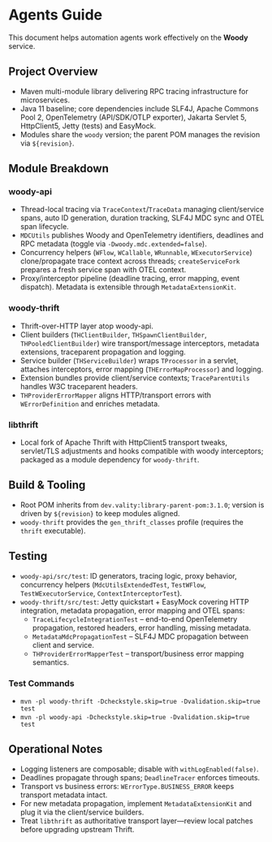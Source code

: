 # Agents Guide

This document helps automation agents work effectively on the **Woody** service.

## Project Overview

- Maven multi-module library delivering RPC tracing infrastructure for
  microservices.
- Java 11 baseline; core dependencies include SLF4J, Apache Commons Pool 2,
  OpenTelemetry (API/SDK/OTLP exporter), Jakarta Servlet 5, HttpClient5, Jetty
  (tests) and EasyMock.
- Modules share the `woody` version; the parent POM manages the revision via
  `${revision}`.

## Module Breakdown

### woody-api

- Thread-local tracing via `TraceContext`/`TraceData` managing client/service
  spans, auto ID generation, duration tracking, SLF4J MDC sync and OTEL span
  lifecycle.
- `MDCUtils` publishes Woody and OpenTelemetry identifiers, deadlines and RPC
  metadata (toggle via `-Dwoody.mdc.extended=false`).
- Concurrency helpers (`WFlow`, `WCallable`, `WRunnable`, `WExecutorService`)
  clone/propagate trace context across threads; `createServiceFork` prepares a
  fresh service span with OTEL context.
- Proxy/interceptor pipeline (deadline tracing, error mapping, event
  dispatch). Metadata is extensible through `MetadataExtensionKit`.

### woody-thrift

- Thrift-over-HTTP layer atop woody-api.
- Client builders (`THClientBuilder`, `THSpawnClientBuilder`,
  `THPooledClientBuilder`) wire transport/message interceptors, metadata
  extensions, traceparent propagation and logging.
- Service builder (`THServiceBuilder`) wraps `TProcessor` in a servlet,
  attaches interceptors, error mapping (`THErrorMapProcessor`) and logging.
- Extension bundles provide client/service contexts; `TraceParentUtils`
  handles W3C traceparent headers.
- `THProviderErrorMapper` aligns HTTP/transport errors with `WErrorDefinition`
  and enriches metadata.

### libthrift

- Local fork of Apache Thrift with HttpClient5 transport tweaks, servlet/TLS
  adjustments and hooks compatible with woody interceptors; packaged as a
  module dependency for `woody-thrift`.

## Build & Tooling

- Root POM inherits from `dev.vality:library-parent-pom:3.1.0`; version is
  driven by `${revision}` to keep modules aligned.
- `woody-thrift` provides the `gen_thrift_classes` profile (requires the
  `thrift` executable).

## Testing

- `woody-api/src/test`: ID generators, tracing logic, proxy behavior,
  concurrency helpers (`MdcUtilsExtendedTest`, `TestWFlow`,
  `TestWExecutorService`, `ContextInterceptorTest`).
- `woody-thrift/src/test`: Jetty quickstart + EasyMock covering HTTP
  integration, metadata propagation, error mapping and OTEL spans:
  - `TraceLifecycleIntegrationTest` – end-to-end OpenTelemetry propagation,
    restored headers, error handling, missing metadata.
  - `MetadataMdcPropagationTest` – SLF4J MDC propagation between client and
    service.
  - `THProviderErrorMapperTest` – transport/business error mapping semantics.

### Test Commands

- `mvn -pl woody-thrift -Dcheckstyle.skip=true -Dvalidation.skip=true test`
- `mvn -pl woody-api -Dcheckstyle.skip=true -Dvalidation.skip=true test`

## Operational Notes

- Logging listeners are composable; disable with `withLogEnabled(false)`.
- Deadlines propagate through spans; `DeadlineTracer` enforces timeouts.
- Transport vs business errors: `WErrorType.BUSINESS_ERROR` keeps transport
  metadata intact.
- For new metadata propagation, implement `MetadataExtensionKit` and plug it
  via the client/service builders.
- Treat `libthrift` as authoritative transport layer—review local patches
  before upgrading upstream Thrift.
